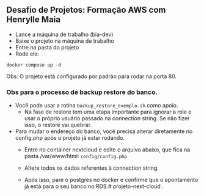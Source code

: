 ## Desafio de Projetos: Formação AWS com Henrylle Maia

- Lance a máquina de trabalho (bia-dev)
- Baixe o projeto na máquina de trabalho
- Entre na pasta do projeto
- Rode ele:

```
docker compose up -d
```

Obs: O projeto está configurado por padrão para rodar na porta 80.


### Obs para o processo de backup restore do banco.

- Você pode usar a rotina `backup_restore_exemplo.sh` como apoio.
    - Na fase de restore tem uma etapa importante para ignorar a role e usar o próprio usuário passado na connection string. Se não fizer isso, o restore vai quebrar.
- Para mudar o endereço do banco, você precisa alterar diretamente no config.php após o projeto já estar rodando.
    - Entre no container nextcloud e edite o arquivo abaixo, que fica na pasta /var/www/html:
        `config/config.php`

    - Altere todos os dados referentes à connection string.
    - Após isso, pare o postgres no docker e confirme que o apontamento já está para o seu banco no RDS.# projeto-next-cloud
.